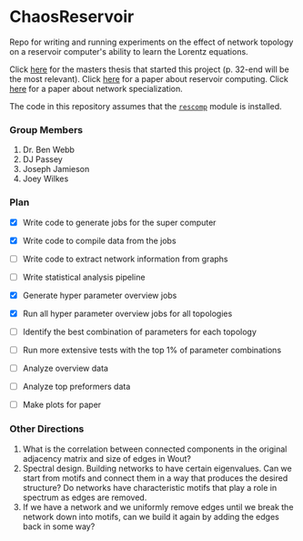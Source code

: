 # ChaosReservoir
Repo for writing and running experiments on the effect of network topology on a reservoir computer's ability to learn the Lorentz equations.

Click [here](Papers/djpassey_thesis.pdf) for the masters thesis that started this project (p. 32-end will be the most relevant). Click [here](Papers/attractor_recon.pdf) for a paper about reservoir computing. Click [here](Papers/spect_dyn_specialization.pdf) for a paper about network specialization.

The code in this repository assumes that the [`rescomp`](https://github.com/djpasseyjr/ReservoirSpecialization) module is installed.

### Group Members
1. Dr. Ben Webb
2. DJ Passey
3. Joseph Jamieson
4. Joey Wilkes

### Plan
* [x] Write code to generate jobs for the super computer
* [x] Write code to compile data from the jobs
* [ ] Write code to extract network information from graphs
* [ ] Write statistical analysis pipeline 
* [x] Generate hyper parameter overview jobs
* [x] Run all hyper parameter overview jobs for all topologies
* [ ] Identify the best combination of parameters for each topology
* [ ] Run more extensive tests with the top 1% of parameter combinations
* [ ] Analyze overview data
* [ ] Analyze top preformers data
* [ ] Make plots for paper


### Other Directions

1. What is the correlation between connected components in the original adjacency matrix and size of edges in Wout?
2. Spectral design. Building networks to have certain eigenvalues. Can we start from motifs and connect them in a way that produces the desired structure? Do networks have characteristic motifs that play a role in spectrum as edges are removed.
3. If we have a network and we uniformly remove edges until we break the network down into motifs, can we build it again by adding the edges back in some way?
